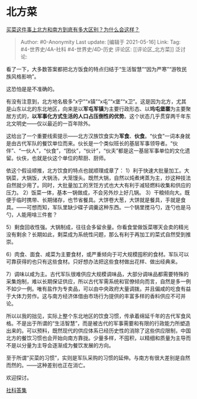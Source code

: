# 北方菜
[买菜这件事上北方和南方到底有多大区别？为什么会这样？](https://www.zhihu.com/question/64880896/answer/226982908)

> Author: #0-Anonymity
> Last update: [编辑于 2021-05-16]
> Link:
> Tag: #4-世界史/4A-社科 #4-世界史/4D-历史
> 评论区: [[评论区_北方菜]]
> 泛讨论:

看了一下，大多数答案都把北方饭食的特点归结于“生活智慧”“因为严寒”“游牧民族风格影响”。

这恐怕是是不准确的。

有没有注意到，北方地名极多“x宁”“x镇”“x屯”“x堡”“x卫”。这是因为北方，尤其是山东以北的东北地区，向来是以**军屯军镇**为主要行政形态、以**坞屯堡寨**为主要聚居方式的，**以军事化方式生活的人口占压倒性的优势**。这个状态几乎贯穿两千年东北文明史——仅以最近的一百年除外。

这给出了一个重要线索提示——北方汉族饮食实为**军食**、**伙食**。“伙食”一词本身就是由古代军队的餐饮单位而来。伙长是一个类似班长的基层军事领导者。“伙伴”、“一伙人”，“伙食”，“团伙”，“伙计”，“伙夫”都是这一基层军事单位的文化遗留。伙伕，也就是伙这个单位的帮厨、厨师。

依这个假设顺推，北方饮食的特点也就顺理成章了：
1）利于快速大批量加工。大锅菜，大锅饭，大锅汤，大笼馒头。既然大锅，自然以炖煮烤蒸为主，炒这种技法自然就少用了。同时，大批量加工的烹饪方式也大大有利于减轻燃料收集和供应的压力。
2）饭菜一体，基本一锅做成，不会另外炒上好几锅。
3）干粮倾向大。既便于临时携带、长期储存，也节省餐具。大饼卷大葱，大饼就是餐具，手就是食具。——可想而知，军队里缺少碟子调羹这种东西。一个锅里搅马勺，连勺也是马勺，人能用啥三件套？

5）剩食回收性强。大锅制成，往往会多留余量。你看食堂做饭菜哪天会卖的精光没有剩余？长期如此，剩菜成为系统性问题，那么有利于再加工的菜式自然受到推崇。

6）肉食、面食、咸菜为主要食材，或严重倾向于可大规模囤积的食材。军队可以可靠获得的也只有这些食材。只好想办法把这些食材做出花样、做出经典来。

7）调味以咸为主。古代军队很难供应大规模调味品，大部分调味品都需要特殊的采集炮制，难以长期保证供应，所以古代军需系统和官僚倾向而言，自然是多一例不如少一例。唯有盐作为专卖品，可以由中央政府大量调拨。并且偏咸的吃食有益于大体力劳作。这与南方经济体借由市场行为提供的丰富多样的香料供应不可并论。

所以以我的拙见，实际上整个东北地区的饮食习惯，传承着绵延千年的古代军食风格。不是出于所谓的“生活智慧”，而是被古代的军事需要和有限的行政能力所塑造出来的。可以预料，既然现代的供应体系已经历史性的消除了这些供应限制，中国北方的餐饮习惯也会开始向南方靠拢。少量多样，不囤积，以精细和质量为主导而不是以分量为主导会逐渐成为餐饮发展的方向。

至于所谓“买菜的习惯”，实则是军队采购的习惯的延伸。与南方有很大差别是自然而然的。——这种差别也正在消亡。

欢迎探讨。

[社科答集](https://zhihu.com/collection/304176992)
